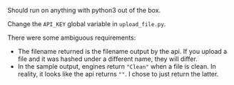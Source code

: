 Should run on anything with python3 out of the box.

Change the `API_KEY` global variable in `upload_file.py`.

There were some ambiguous requirements:

* The filename returned is the filename output by the api. If you upload a file and it was hashed under a different name, they will differ.
* In the sample output, engines return `"Clean"` when a file is clean. In reality, it looks like the api returns `""`. I chose to just return the latter.


